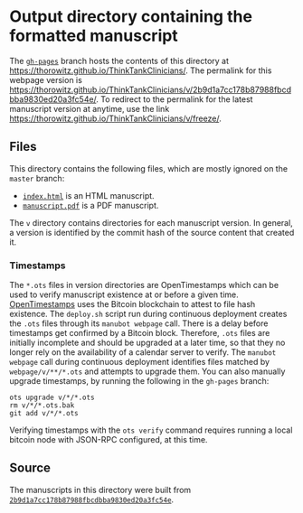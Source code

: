 # Output directory containing the formatted manuscript

The [`gh-pages`](https://github.com/thorowitz/ThinkTankClinicians/tree/gh-pages) branch hosts the contents of this directory at <https://thorowitz.github.io/ThinkTankClinicians/>.
The permalink for this webpage version is <https://thorowitz.github.io/ThinkTankClinicians/v/2b9d1a7cc178b87988fbcdbba9830ed20a3fc54e/>.
To redirect to the permalink for the latest manuscript version at anytime, use the link <https://thorowitz.github.io/ThinkTankClinicians/v/freeze/>.

## Files

This directory contains the following files, which are mostly ignored on the `master` branch:

+ [`index.html`](index.html) is an HTML manuscript.
+ [`manuscript.pdf`](manuscript.pdf) is a PDF manuscript.

The `v` directory contains directories for each manuscript version.
In general, a version is identified by the commit hash of the source content that created it.

### Timestamps

The `*.ots` files in version directories are OpenTimestamps which can be used to verify manuscript existence at or before a given time.
[OpenTimestamps](https://opentimestamps.org/) uses the Bitcoin blockchain to attest to file hash existence.
The `deploy.sh` script run during continuous deployment creates the `.ots` files through its `manubot webpage` call.
There is a delay before timestamps get confirmed by a Bitcoin block.
Therefore, `.ots` files are initially incomplete and should be upgraded at a later time, so that they no longer rely on the availability of a calendar server to verify.
The `manubot webpage` call during continuous deployment identifies files matched by `webpage/v/**/*.ots` and attempts to upgrade them.
You can also manually upgrade timestamps, by running the following in the `gh-pages` branch:

```shell
ots upgrade v/*/*.ots
rm v/*/*.ots.bak
git add v/*/*.ots
```

Verifying timestamps with the `ots verify` command requires running a local bitcoin node with JSON-RPC configured, at this time.

## Source

The manuscripts in this directory were built from
[`2b9d1a7cc178b87988fbcdbba9830ed20a3fc54e`](https://github.com/thorowitz/ThinkTankClinicians/commit/2b9d1a7cc178b87988fbcdbba9830ed20a3fc54e).
